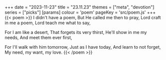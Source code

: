 +++
date = "2023-11-23"
title = "23.11.23"
themes = ["meta", "devotion"]
series = ["picks"]
[params]
  colour = 'poem'
  pageKey = 'src/poem.js'
+++
{{< poem >}}
I didn't have a poem,
But He called me then to pray,
Lord craft in me a poem,
Lord teach me what to say,

For I am like a desert,
That forgets its very thirst,
He'll show in me my needs,
And meet them ever first,

For I'll walk with him tomorrow,
Just as I have today,
And learn to not forget,
My need, my want, my love.
{{< /poem >}}